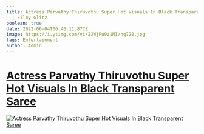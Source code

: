 ```yaml
---
title: Actress Parvathy Thiruvothu Super Hot Visuals In Black Transparent Saree
  | Filmy Glitz
boolean: true
date: 2022-06-04T06:40:11.877Z
image: https://i.ytimg.com/vi/2JWjPu9z1MI/hq720.jpg
tags: Entertainment
author: Admin
---
```

# [Actress Parvathy Thiruvothu Super Hot Visuals In Black Transparent Saree](https://dailynewz.xyz/video.php?v=2JWjPu9z1MI)

[![Actress Parvathy Thiruvothu Super Hot Visuals In Black Transparent Saree](https://i.ytimg.com/vi/2JWjPu9z1MI/hq720.jpg)](https://dailynewz.xyz/video.php?v=2JWjPu9z1MI)